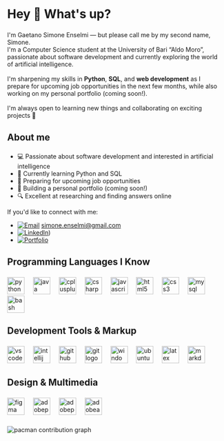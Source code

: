 <h1 align="left">Hey 👋 What's up?</h1>

###

<p align="left">I'm Gaetano Simone Enselmi — but please call me by my second name, Simone.  <br>I'm a Computer Science student at the University of Bari “Aldo Moro”, passionate about software development and currently exploring the world of artificial intelligence.<br><br>I'm sharpening my skills in <b>Python</b>, <b>SQL</b>, and <b>web development</b> as I prepare for upcoming job opportunities in the next few months, while also working on my personal portfolio (coming soon!).<br><br>I'm always open to learning new things and collaborating on exciting projects 🚀</p>

###

<h2 align="left">About me</h2>

###

- 💻 Passionate about software development and interested in artificial intelligence  
- 🐍 Currently learning Python and SQL  
- 🚀 Preparing for upcoming job opportunities  
- 📂 Building a personal portfolio (coming soon!)  
- 🔍 Excellent at researching and finding answers online

If you'd like to connect with me:

- [![Email](https://img.shields.io/badge/Email-D14836?style=for-the-badge&logo=gmail&logoColor=white)](mailto:simone.enselmi@gmail.com) simone.enselmi@gmail.com
- [![LinkedIn](https://img.shields.io/badge/LinkedIn-0077B5?style=for-the-badge&logo=linkedin&logoColor=white)](https://www.linkedin.com/in/simone-enselmi/))
- [![Portfolio](https://img.shields.io/badge/Portfolio-1CA9C9?style=for-the-badge&logo=internet-explorer&logoColor=white)](https://yourportfolio.com)

###

<h2 align="left">Programming Languages I Know</h2>

###

<div align="left">
  <img src="https://cdn.jsdelivr.net/gh/devicons/devicon/icons/python/python-original.svg" height="40" alt="python logo"  />
  <img width="12" />
  <img src="https://cdn.jsdelivr.net/gh/devicons/devicon/icons/java/java-original.svg" height="40" alt="java logo"  />
  <img width="12" />
  <img src="https://cdn.jsdelivr.net/gh/devicons/devicon/icons/cplusplus/cplusplus-original.svg" height="40" alt="cplusplus logo"  />
  <img width="12" />
  <img src="https://cdn.jsdelivr.net/gh/devicons/devicon/icons/csharp/csharp-original.svg" height="40" alt="csharp logo"  />
  <img width="12" />
  <img src="https://cdn.jsdelivr.net/gh/devicons/devicon/icons/javascript/javascript-original.svg" height="40" alt="javascript logo"  />
  <img width="12" />
  <img src="https://cdn.jsdelivr.net/gh/devicons/devicon/icons/html5/html5-original.svg" height="40" alt="html5 logo"  />
  <img width="12" />
  <img src="https://cdn.jsdelivr.net/gh/devicons/devicon/icons/css3/css3-original.svg" height="40" alt="css3 logo"  />
  <img width="12" />
  <img src="https://cdn.jsdelivr.net/gh/devicons/devicon/icons/mysql/mysql-original.svg" height="40" alt="mysql logo"  />
  <img width="12" />
  <img src="https://cdn.jsdelivr.net/gh/devicons/devicon/icons/bash/bash-original.svg" height="40" alt="bash logo"  />
</div>

###

<h2 align="left">Development Tools & Markup</h2>

###

<div align="left">
  <img src="https://cdn.jsdelivr.net/gh/devicons/devicon/icons/vscode/vscode-original.svg" height="40" alt="vscode logo"  />
  <img width="12" />
  <img src="https://cdn.jsdelivr.net/gh/devicons/devicon/icons/intellij/intellij-original.svg" height="40" alt="intellij logo"  />
  <img width="12" />
  <img src="https://skillicons.dev/icons?i=github" height="40" alt="github logo"  />
  <img width="12" />
  <img src="https://skillicons.dev/icons?i=git" height="40" alt="git logo"  />
  <img width="12" />
  <img src="https://cdn.jsdelivr.net/gh/devicons/devicon/icons/windows8/windows8-original.svg" height="40" alt="windows8 logo"  />
  <img width="12" />
  <img src="https://cdn.simpleicons.org/ubuntu/E95420" height="40" alt="ubuntu logo"  />
  <img width="12" />
  <img src="https://skillicons.dev/icons?i=latex" height="40" alt="latex logo"  />
  <img width="12" />
  <img src="https://skillicons.dev/icons?i=md" height="40" alt="markdown logo"  />
</div>

###

<h2 align="left">Design & Multimedia</h2>

###

<div align="left">
  <img src="https://cdn.jsdelivr.net/gh/devicons/devicon/icons/figma/figma-original.svg" height="40" alt="figma logo"  />
  <img width="12" />
  <img src="https://skillicons.dev/icons?i=ps" height="40" alt="adobephotoshop logo"  />
  <img width="12" />
  <img src="https://skillicons.dev/icons?i=pr" height="40" alt="adobepremierepro logo"  />
  <img width="12" />
  <img src="https://skillicons.dev/icons?i=ae" height="40" alt="adobeaftereffects logo"  />
</div>

###

<picture>
  <source media="(prefers-color-scheme: dark)" srcset="https://raw.githubusercontent.com/MegumiSharp/MegumiSharp/output/pacman-contribution-graph-dark.svg">
  <source media="(prefers-color-scheme: light)" srcset="https://raw.githubusercontent.com/MegumiSharp/MegumiSharp/output/pacman-contribution-graph.svg">
  <img alt="pacman contribution graph" src="https://raw.githubusercontent.com/MegumiSharp/MegumiSharp/output/pacman-contribution-graph.svg">
</picture>
